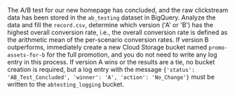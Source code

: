 The A/B test for our new homepage has concluded, and the raw clickstream data has been stored in the `ab_testing` dataset in BigQuery. Analyze the data and fill the `record.csv`, determine which version ('A' or 'B') has the highest overall conversion rate, i.e., the overall conversion rate is defined as the arithmetic mean of the per-scenario conversion rates. If version B outperforms, immediately create a new Cloud Storage bucket named `promo-assets-for-b` for the full promotion, and you do not need to write any log entry in this process. If version A wins or the results are a tie, no bucket creation is required, but a log entry with the message `{'status': 'AB_Test_Concluded', 'winner': 'A', 'action': 'No_Change'}` must be written to the `abtesting_logging` bucket. 